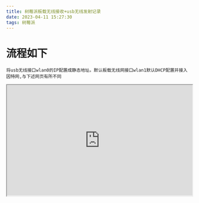 ```yaml
---
title: 树莓派板载无线接收+usb无线发射记录
date: 2023-04-11 15:27:30
tags: 树莓派
---
```

# 流程如下
<!--more-->

```
将usb无线接口wlan0的IP配置成静态地址。默认板载无线网接口wlan1默认DHCP配置并接入因特网,与下述网页有所不同
```

<div style="position: relative; padding: 30% 45%;">
<iframe style="position: absolute; width: 100%; height: 100%; left: 0; top: 0;" src="https://shumeipai.nxez.com/2018/03/13/raspberry-pi-double-network-cards-for-wireless-hotspot.html" frameborder="1" scrolling="yes" width="320" height="240"
</iframe>
</div>

## 网页备份
```
配置网络
安装 dnsmasq 和 hostapd

sudo apt-get update
sudo apt-get install dnsmasq hostapd udhcpd
将无线接口wlan0的IP配置成静态地址。外置无线网接口wlan1默认DHCP配置并接入因特网。在树莓派系统中，默认是DHCPCD配置网络接口。所以要告诉系统我们给wlan0分配静态IP地址，操作是打开配置文件并增加配置参数指令。

sudo nano /etc/dhcpcd.conf

interface wlan0
static ip_address=192.168.88.1/24
修改 /etc/network/interfaces 设置wlan1为 DHCP 并自动连接WIFI，wlan0 为固定IP

# 表示使用localhost
auto lo 
iface lo inet loopback
 
# wlan1 自动获取IP
auto wlan1
iface wlan1 inet dhcp
pre-up wpa_supplicant -Dwext -i wlan1 -c /etc/wpa_supplicant/wpa_supplicant.conf -B
 
# wlan0 为静态IP
auto wlan0
allow-hotplug wlan0
iface wlan0 inet static
address 192.168.88.1
netmask 255.255.255.0
重启树莓派

sudo service dhcpcd restart
sudo reboot
配置 UDHCP
编辑配置文件/etc/udhcpd.conf

start 192.168.88.100 #配置网段
end 192.168.88.150
interface wlan0 # The device uDHCP listens on.
remaining yes
opt dns 192.168.1.1 8.8.8.8
opt subnet 255.255.255.0
opt router 192.168.88.1 # 无线lan网段
opt lease 864000 # 租期10天
配置 HOSTAPD
创建hostapd.conf

sudo nano /etc/hostapd/hostapd.conf
添加如下配置

interface=wlan0
driver=nl80211
ssid=H-Pi
hw_mode=g
channel=6
wmm_enabled=1
macaddr_acl=0
auth_algs=1
ignore_broadcast_ssid=0
wpa=2
wpa_passphrase=abc12345
wpa_key_mgmt=WPA-PSK
rsn_pairwise=CCMP
修改 /etc/default/hostapd ，让系统每次启动都自动加载AP模式下的配置。

DAEMON_CONF="/etc/hostapd/hostapd.conf"
设置开机启动

sudo update-rc.d hostapd enable
配置 DNSMASQ
备份默认配置文件

sudo mv /etc/dnsmasq.conf /etc/dnsmasq.conf.bak
添加以下内容

interface=wlan0
bind-interfaces
server=218.2.2.2
server=114.114.114.114
server=8.8.8.8
domain-needed
bogus-priv
dhcp-range=192.168.88.2,192.168.88.254,12h
设置 IPV4 转发
打开系统配置文件sysctl.conf，去掉IPV4转发那一行的#注释

sudo nano /etc/sysctl.conf

# Uncomment the next line toenable packet forwarding for IPv4
net.ipv4.ip_forward=1
外置无线接口共享给wlan0上网，需要配置NAT：

sudo iptables -F
sudo iptables -X
sudo iptables -t nat -APOSTROUTING -o wlan1 -j MASQUERADE
sudo iptables -A FORWARD -i wlan1 -o wlan0 -m state --state RELATED,ESTABLISHED -j ACCEPT
sudo iptables -A FORWARD -i wlan0 -o wlan1 -j ACCEPT
解释参考
设置iptables:

    # iptables -t nat -A POSTROUTING -o eth0 -j MASQUERADE

    // 将局域网内地址通过eth0接口伪装后转发出去

    # iptables -A FORWARD -i eth0 -o wlan0 -m state --state RELATED,ESTABLISH -j ACCEPT 

    //对于已经建立连接的包以及该连接相关的包都允许通过！

    # iptables -A FORWARD -i wlan0 -o eth0 -j ACCEPT 

    // 配置数据包转发时候的接口 

    echo "1" >/proc/sys/net/ipv4/ip_forward 打开系统数据转发   

注意：连不上外网时也许是没有配置网关，使用如下命令配置网关：

    route add default gw  192.168.0.1
保存以上防火墙规则

sudo sh -c "iptables-save> /etc/iptables.ipv4.nat"
在/etc/network/interfaces 末尾增加一行，设置为开机启动

up iptables-restore < /etc/iptables.ipv4.nat
编辑 /etc/network/if-pre-up.d/iptables
添加下面两行代码：

#!/bin/bash
/sbin/iptables-restore < /etc/iptables.ipv4.nat
保存退出，然后修改 iptables 权限：

sudo chmod 755 /etc/network/if-pre-up.d/iptables
通过获取DHCPCD来运行NAT需要创建一个新文件

sudo nano /lib/dhcpcd/dhcpcd-hooks/70-ipv4-nat
sudo iptables-restore < /etc/iptables.ipv4.nat
重启服务及树莓派

sudo service hostapd start
sudo service dnsmasq start
sudo reboot
其他配置
设置 wlan1 自动连接区域内WIFI

sudo nano /etc/wpa_supplicant/wpa_supplicant.conf
在文件的末尾添加WIFI网络的名称以及密码，将要连接的wifi名称和密码替换即可。

network={
    ssid="SSID"
    psk="wifi_password"
}
使用sudo wpa_cli reconfigure命令启动连接

pi@raspberrypi:~ $ sudo wpa_cli reconfigure
Selected interface 'wlan0'
OK
转自小莱沃
```
简便方法在此：<https://zhuanlan.zhihu.com/p/101089893>
双网卡配置<https://blog.csdn.net/weixin_48191138/article/details/107615067>
<https://shumeipai.nxez.com/2022/06/11/raspberry-pi-internal-and-external-network-routing-configuration.html>
## 命令简记
```
iwconfig  //用于查看无线网络，如果你设备上有无线网卡此时可用此命令来查看
lsusb   //查看usb,USB无线网卡是否已经被系统识别
lsmod  //查看内核模块是否支持你的无线网卡
sudo ifdown wlan0  //关闭wlan0
sudo ifup wlan0  //启用wlan0
sudo iwlist wlan0 scan | grep ESSID //检索附近的无线网络名称
```

<div style="position: relative; padding: 30% 45%;">
<iframe style="position: absolute; width: 100%; height: 100%; left: 0; top: 0;" src="https://www.raspberrypi.com/documentation/computers/configuration.html#setting-up-a-routed-wireless-access-point.html" frameborder="1" scrolling="yes" width="320" height="240"
</iframe>
</div>